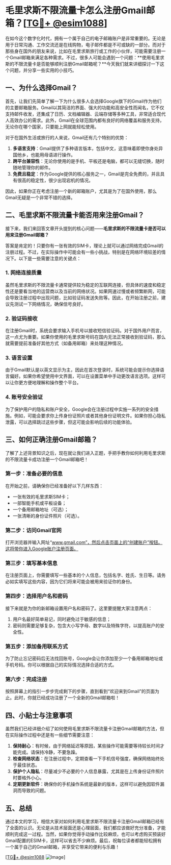 # 毛里求斯不限流量卡怎么注册Gmail邮箱？[[TG💪+ @esim1088](https://t.me/s/esim1088)]

在如今这个数字化时代，拥有一个属于自己的电子邮箱账户是非常重要的。无论是用于日常沟通、工作交流还是在线购物，电子邮件都是不可或缺的一部分。而对于那些身在国外的朋友来说，比如在毛里求斯旅行或工作的小伙伴，可能需要注册一个Gmail邮箱来满足各种需求。不过，很多人可能会遇到一个问题：**使用毛里求斯的不限流量卡是否能够顺利注册Gmail邮箱呢？**今天我们就来详细探讨一下这个问题，并分享一些实用的小技巧。

## 一、为什么选择Gmail？

首先，让我们先简单了解一下为什么很多人会选择Google旗下的Gmail作为他们的主要邮箱服务。Gmail以其简洁的界面、强大的功能和高安全性而闻名，它不仅支持邮件收发，还集成了日历、文档编辑器、云端存储等多种工具，非常适合现代人高效办公的需求。此外，Gmail在全球范围内都有良好的网络覆盖和服务支持，无论你在哪个国家，只要能上网就能轻松使用。

对于在国外生活或旅行的人来说，Gmail还有几个特别的优势：
1. **多语言支持**：Gmail提供了多种语言版本，包括中文，这意味着即使你身处异国他乡，也能用母语进行操作。
2. **跨平台兼容性**：无论你使用的是手机、平板还是电脑，都可以无缝切换，随时随地管理你的邮件。
3. **免费且稳定**：作为Google提供的核心服务之一，Gmail是完全免费的，并且具有很高的稳定性，很少出现宕机的情况。

因此，如果你正在考虑注册一个新的邮箱账户，尤其是为了在国外使用，那么Gmail无疑是一个非常不错的选择。

## 二、毛里求斯不限流量卡能否用来注册Gmail？

接下来，我们来回答文章开头提到的核心问题——**毛里求斯的不限流量卡是否可以用来注册Gmail邮箱？**

答案是肯定的！只要你有一张有效的SIM卡，理论上就可以通过网络完成Gmail的注册过程。不过，在实际操作中可能会有一些小挑战，特别是在网络环境较差的情况下。以下是一些需要注意的关键点：

### 1. 网络连接质量

虽然毛里求斯的不限流量卡通常提供较为稳定的互联网连接，但具体的速度和稳定性还是要看当地的运营商以及当前的网络状况。如果网速过慢或者频繁断网，可能会导致注册过程中出现问题，比如验证码发送失败等。因此，在开始注册之前，建议先测试一下网络情况，确保信号良好。

### 2. 验证码接收

在注册Gmail时，系统会要求输入手机号以接收短信验证码。对于国外用户而言，这一点尤为重要。如果你使用的毛里求斯号码在国内无法正常接收到验证码，那么就需要提前准备好其他方式（如备用邮箱）来处理这种情况。

### 3. 语言设置

由于Gmail默认是以英文显示为主，因此在首次登录时，系统可能会提示你选择语言偏好。如果你希望使用中文界面，可以在设置菜单中手动更改语言选项。这样可以让你更方便地理解和操作整个平台。

### 4. 账号安全验证

为了保护用户的隐私和账户安全，Google会在注册过程中实施一系列的安全措施。例如，可能会要求你上传身份证照片或者其他身份证明文件。如果你担心隐私泄露，可以选择跳过这些步骤，但这可能会影响后续的功能体验。

## 三、如何正确注册Gmail邮箱？

了解了上述背景知识之后，现在就让我们进入正题，手把手教你如何利用毛里求斯的不限流量卡成功注册一个Gmail邮箱吧！

### 第一步：准备必要的信息

在开始之前，请确保你已经准备好以下几样东西：
- 一张有效的毛里求斯SIM卡；
- 一部智能手机或平板设备；
- 一个备用邮箱地址（可选）；
- 一张清晰的身份证件照片（可选）。

### 第二步：访问Gmail官网

打开浏览器并输入网址“www.gmail.com”，然后点击页面上的“创建账户”按钮。这将带你进入Google账户注册页面。

### 第三步：填写基本信息

在注册页面上，你需要填写一些基本的个人信息，包括名字、姓氏、生日等。请务必如实填写这些内容，因为它们将来可能会被用来验证你的身份。

### 第四步：选择用户名和密码

接下来就是为你的新邮箱设置用户名和密码了。这里要提醒大家注意两点：
1. 用户名最好简单易记，同时避免过于敏感的信息；
2. 密码则需要足够复杂，包含大小写字母、数字以及特殊字符，以提高账户的安全性。

### 第五步：添加备用联系方式

为了防止忘记密码后无法找回账号，Google会让你添加至少一个备用邮箱地址或手机号码。你可以根据自己的实际情况选择合适的方式。

### 第六步：完成注册

按照屏幕上的指引一步步完成剩下的步骤，直到看到“欢迎来到Gmail”的页面为止。此时，你就已经成功注册了一个全新的Gmail邮箱啦！

## 四、小贴士与注意事项

虽然我们已经详细介绍了如何使用毛里求斯不限流量卡注册Gmail邮箱的方法，但在实际操作过程中还是有一些细节需要注意：

1. **保持耐心**：有时候，由于网络延迟等原因，某些操作可能需要等待较长时间才能完成。请保持冷静，不要急躁。
2. **检查网络状态**：在注册过程中，定期查看一下手机信号强度，确保网络始终处于最佳状态。
3. **保护个人隐私**：尽量减少不必要的个人信息暴露，尤其是在上传身份证件照片时要格外小心。
4. **定期更新软件**：确保你的手机操作系统是最新的版本，这样可以避免因软件漏洞而导致的问题。

## 五、总结

通过本文的学习，相信大家对如何利用毛里求斯不限流量卡注册Gmail邮箱已经有了全面的认识。无论是从技术层面还是心理层面，我们都应该做好充分准备，才能顺利完成这一过程。当然，如果你觉得手动操作比较麻烦，也可以考虑购买预装好Gmail配置的ESIM卡，这样可以省去不少麻烦。最后，祝每位读者都能轻松拥有一个属于自己的Gmail邮箱，并享受它带来的便利与乐趣！

[[TG💪+ @esim1088](https://t.me/s/esim1088) ![Image](https://i.postimg.cc/4NQfJmqS/Snipaste-2025-05-13-00-14-12.png)]